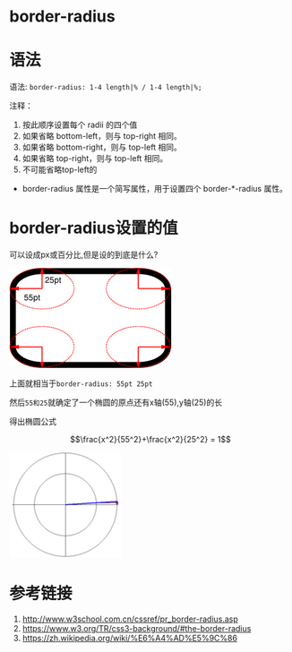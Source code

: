 # border-radius

# 语法

语法: `border-radius: 1-4 length|% / 1-4 length|%;`

注释：

1. 按此顺序设置每个 radii 的四个值
2. 如果省略 bottom-left，则与 top-right 相同。
3. 如果省略 bottom-right，则与 top-left 相同。
4. 如果省略 top-right，则与 top-left 相同。
5. 不可能省略top-left的


* border-radius 属性是一个简写属性，用于设置四个 border-*-radius 属性。

# border-radius设置的值

可以设成px或百分比,但是设的到底是什么?

![border-radius设置](/assets/corner.png)

上面就相当于`border-radius: 55pt 25pt`

然后`55和25`就确定了一个椭圆的原点还有x轴(55),y轴(25)的长

得出椭圆公式

$$\frac{x^2}{55^2}+\frac{x^2}{25^2} = 1$$

![化椭圆](/assets/200px-Parametric_ellipse.gif)

# 参考链接

1. http://www.w3school.com.cn/cssref/pr_border-radius.asp
2. https://www.w3.org/TR/css3-background/#the-border-radius
3. https://zh.wikipedia.org/wiki/%E6%A4%AD%E5%9C%86